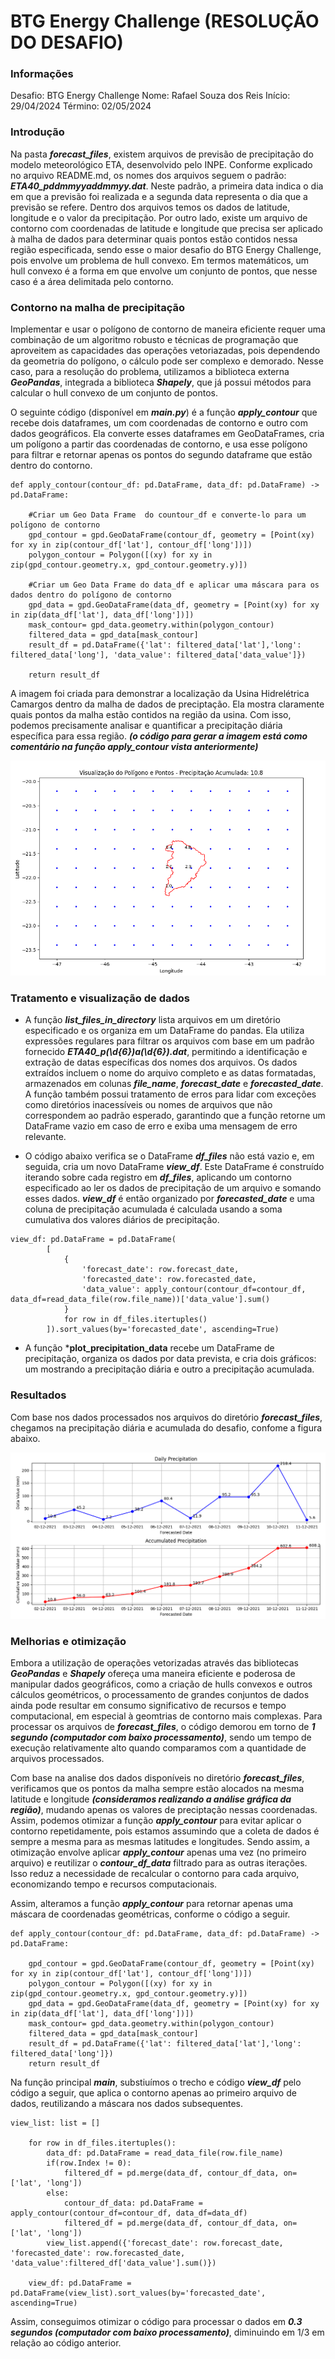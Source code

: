 # BTG Energy Challenge (RESOLUÇÃO DO DESAFIO)
### Informações
Desafio: BTG Energy Challenge
Nome: Rafael Souza dos Reis
Início: 29/04/2024
Término: 02/05/2024

### Introdução
Na pasta ***forecast_files***, existem arquivos de previsão de precipitação do modelo meteorológico ETA, desenvolvido pelo INPE. Conforme explicado no arquivo README.md, os nomes dos arquivos seguem o padrão: ***ETA40_pddmmyyaddmmyy.dat***. Neste padrão, a primeira data indica o dia em que a previsão foi realizada e a segunda data representa o dia que a previsão se refere. Dentro dos arquivos temos os dados de latitude, longitude e o valor da precipitação. Por outro lado, existe um arquivo de contorno com coordenadas de latitude e longitude que precisa ser aplicado à malha de dados para determinar quais pontos estão contidos nessa região especificada, sendo esse o maior desafio do BTG Energy Challenge, pois envolve um problema de hull convexo. Em termos matemáticos, um hull convexo é a forma em que envolve um conjunto de pontos, que nesse caso é a área delimitada pelo contorno. 

### Contorno na malha de precipitação
Implementar e usar o polígono de contorno de maneira eficiente requer uma combinação de um algoritmo robusto e técnicas de programação que aproveitem as capacidades das operações vetoriazadas, pois dependendo da geometria do polígono, o cálculo pode ser complexo e demorado. Nesse caso, para a resolução do problema, utilizamos a biblioteca externa ***GeoPandas***, integrada a biblioteca ***Shapely***, que já possui métodos para calcular o hull convexo de um conjunto de pontos.

O seguinte código (disponível em ***main.py***) é a função ***apply_contour*** que recebe dois dataframes, um com coordenadas de contorno e outro com dados geográficos. Ela converte esses dataframes em GeoDataFrames, cria um polígono a partir das coordenadas de contorno, e usa esse polígono para filtrar e retornar apenas os pontos do segundo dataframe que estão dentro do contorno.

```
def apply_contour(contour_df: pd.DataFrame, data_df: pd.DataFrame) -> pd.DataFrame:
    
    #Criar um Geo Data Frame  do countour_df e converte-lo para um polígono de contorno
    gpd_contour = gpd.GeoDataFrame(contour_df, geometry = [Point(xy) for xy in zip(contour_df['lat'], contour_df['long'])])
    polygon_contour = Polygon([(xy) for xy in zip(gpd_contour.geometry.x, gpd_contour.geometry.y)])
    
    #Criar um Geo Data Frame do data_df e aplicar uma máscara para os dados dentro do polígono de contorno
    gpd_data = gpd.GeoDataFrame(data_df, geometry = [Point(xy) for xy in zip(data_df['lat'], data_df['long'])])
    mask_contour= gpd_data.geometry.within(polygon_contour)
    filtered_data = gpd_data[mask_contour]
    result_df = pd.DataFrame({'lat': filtered_data['lat'],'long': filtered_data['long'], 'data_value': filtered_data['data_value']})
    
    return result_df
```

A imagem foi criada para demonstrar a localização da Usina Hidrelétrica Camargos dentro da malha de dados de preciptação. Ela mostra claramente quais pontos da malha estão contidos na região da usina. Com isso, podemos precisamente analisar e quantificar a precipitação diária específica para essa região. ***(o código para gerar a imagem está como comentário na função apply_contour vista anteriormente)***

![Contorno de Camargos [Grande]](carmagos_grande_malha_contorno.png "Contorno de Carmargos")

### Tratamento e visualização de dados
+ A função ***list_files_in_directory*** lista arquivos em um diretório especificado e os organiza em um DataFrame do pandas. Ela utiliza expressões regulares para filtrar os arquivos com base em um padrão fornecido ***ETA40_p(\d{6})a(\d{6})\.dat***, permitindo a identificação e extração de datas específicas dos nomes dos arquivos. Os dados extraídos incluem o nome do arquivo completo e as datas formatadas, armazenados em colunas ***file_name***, ***forecast_date*** e ***forecasted_date***. A função também possui tratamento de erros para lidar com exceções como diretórios inacessíveis ou nomes de arquivos que não correspondem ao padrão esperado, garantindo que a função retorne um DataFrame vazio em caso de erro e exiba uma mensagem de erro relevante.

+ O código abaixo verifica se o DataFrame ***df_files*** não está vazio e, em seguida, cria um novo DataFrame ***view_df***. Este DataFrame é construído iterando sobre cada registro em ***df_files***, aplicando um contorno especificado ao ler os dados de precipitação de um arquivo e somando esses dados. ***view_df*** é então organizado por ***forecasted_date*** e uma coluna de precipitação acumulada é calculada usando a soma cumulativa dos valores diários de precipitação.

```
view_df: pd.DataFrame = pd.DataFrame(
        [
            {   
                'forecast_date': row.forecast_date,  
                'forecasted_date': row.forecasted_date, 
                'data_value': apply_contour(contour_df=contour_df, data_df=read_data_file(row.file_name))['data_value'].sum()
            }
            for row in df_files.itertuples()
        ]).sort_values(by='forecasted_date', ascending=True)
```

+ A função ***plot_precipitation_data** recebe um DataFrame de precipitação, organiza os dados por data prevista, e cria dois gráficos: um mostrando a precipitação diária e outro a precipitação acumulada.

### Resultados
Com base nos dados processados nos arquivos do diretório ***forecast_files***, chegamos na precipitação diária e acumulada do desafio, confome a figura abaixo.

![Precipitação Contorno de Camargos [Grande]](resultado.png "Precipitação Contorno de Carmargos")

### Melhorias e otimização
Embora a utilização de operações vetorizadas através das bibliotecas ***GeoPandas*** e ***Shapely*** ofereça uma maneira eficiente e poderosa de manipular dados geográficos, como a criação de hulls convexos e outros cálculos geométricos, o processamento de grandes conjuntos de dados ainda pode resultar em consumo significativo de recursos e tempo computacional, em especial à geomtrias de contorno mais complexas. Para processar os arquivos de ***forecast_files***, o código demorou em torno de ***1 segundo (computador com baixo processamento)***, sendo um tempo de execução relativamente alto quando comparamos com a quantidade de arquivos processados. 

Com  base na analise dos dados disponíveis no diretório ***forecast_files***, verificamos que os pontos da malha sempre estão alocados na mesma latitude e longitude ***(consideramos realizando a análise gráfica da região)***, mudando apenas os valores de preciptação nessas coordenadas. Assim, podemos otimizar a função ***apply_contour*** para evitar aplicar o contorno repetidamente, pois estamos assumindo que a coleta de dados é sempre a mesma para as mesmas latitudes e longitudes. Sendo assim, a otimização envolve aplicar ***apply_contour*** apenas uma vez (no primeiro arquivo) e reutilizar o ***contour_df_data*** filtrado para as outras iterações. Isso reduz a necessidade de recalcular o contorno para cada arquivo, economizando tempo e recursos computacionais.

Assim, alteramos a função ***apply_contour*** para retornar apenas uma máscara de coordenadas geométricas, conforme o código a seguir.

```
def apply_contour(contour_df: pd.DataFrame, data_df: pd.DataFrame) -> pd.DataFrame:
    
    gpd_contour = gpd.GeoDataFrame(contour_df, geometry = [Point(xy) for xy in zip(contour_df['lat'], contour_df['long'])])
    polygon_contour = Polygon([(xy) for xy in zip(gpd_contour.geometry.x, gpd_contour.geometry.y)])
    gpd_data = gpd.GeoDataFrame(data_df, geometry = [Point(xy) for xy in zip(data_df['lat'], data_df['long'])])
    mask_contour= gpd_data.geometry.within(polygon_contour)
    filtered_data = gpd_data[mask_contour]
    result_df = pd.DataFrame({'lat': filtered_data['lat'],'long': filtered_data['long']})
    return result_df
```

Na função principal ***main***, substiuímos o trecho e código ***view_df*** pelo código a seguir, que aplica o contorno apenas ao primeiro arquivo de dados, reutilizando a máscara nos dados subsequentes.

```
view_list: list = []

    for row in df_files.itertuples():
        data_df: pd.DataFrame = read_data_file(row.file_name)
        if(row.Index != 0):
            filtered_df = pd.merge(data_df, contour_df_data, on=['lat', 'long'])
        else:
            contour_df_data: pd.DataFrame = apply_contour(contour_df=contour_df, data_df=data_df)
            filtered_df = pd.merge(data_df, contour_df_data, on=['lat', 'long']) 
        view_list.append({'forecast_date': row.forecast_date,  'forecasted_date': row.forecasted_date, 'data_value':filtered_df['data_value'].sum()})

    view_df: pd.DataFrame = pd.DataFrame(view_list).sort_values(by='forecasted_date', ascending=True)
```

Assim, conseguimos otimizar o código para processar o dados em ***0.3 segundos (computador com baixo processamento)***, diminuindo em 1/3 em relação ao código anterior. 
